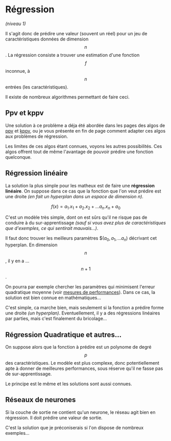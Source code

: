 <script type="text/javascript" async src="//cdn.bootcss.com/mathjax/2.7.0/MathJax.js?config=TeX-AMS-MML_HTMLorMML"></script>
<script type="text/javascript" async src="https://cdnjs.cloudflare.com/ajax/libs/mathjax/2.7.1/MathJax.js?config=TeX-MML-AM_CHTML"></script>

# Régression
*(niveau 1)*

Il s'agit donc de prédire une valeur (souvent un réel) pour un jeu de caractéristiques données de dimension $$n$$.
La régression consiste a trouver une estimation d'une fonction $$f$$ inconnue,
à $$n$$ entrées (les caractéristiques).

Il existe de nombreux algorithmes permettant de faire ceci.

## Ppv et kppv

Une solution à ce problème a déja été abordée dans les pages des algos de
[ppv](ppv.md) et [kppv](kppv.md), ou je vous présente en fin de page comment
adapter ces algos aux problèmes de régression.

Les limites de ces algos étant connues, voyons les autres possibilités.
Ces algos offrent tout de même l'avantage de pouvoir prédire une fonction quelconque.

## Régression linéaire
La solution la plus simple pour les matheux est de faire une **régression linéaire**.
On suppose dans ce cas que la fonction que l'on veut prédire est une droite
*(en fait un hyperplan dans un espace de dimension n)*.

$$f(x) = a_1.x_1 + a_2.x_2 + ... a_n.x_n + a_0$$

C'est un modèle très simple, dont on est sûrs qu'il ne risque pas de conduire
à du sur-apprentissage *(sauf si vous avez plus de caractéristiques que d'exemples,
ce qui sentirait mauvais...)*.

Il faut donc trouver les meilleurs paramètres $$(a_0, a_1,...a_n)$ décrivant cet hyperplan. En dimension $$n$$, il y en a ... $$n+1$$.

On pourra par exemple chercher les paramètres qui minimisent l'erreur
quadratique moyenne (voir [mesures de performances](perfMeasures.md)).
Dans ce cas, la solution est bien connue en mathématiques...

C'est simple, ca marche bien, mais seulement si la fonction a prédire forme une
droite *(un hyperplan)*. Eventuellement, il y a des régressions linéaires par parties, mais
c'est finalement du bricolage...


## Régression Quadratique et autres...

On suppose alors que la fonction à prédire est un polynome de degré $$p$$
des caractéristiques. Le modèle est plus complexe, donc potentiellement
apte à donner de meilleures performances, sous réserve qu'il ne fasse pas de sur-apprentissage.

Le principe est le même et les solutions sont aussi connues.

## Réseaux de neurones

Si la couche de sortie ne contient qu'un neurone, le réseau agit bien en régression.
Il doit prédire une valeur de sortie.

C'est la solution que je préconiserais si l'on dispose de nombreux exemples...
